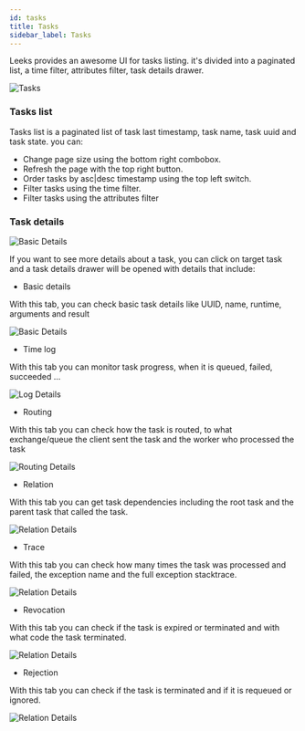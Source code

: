 ```yaml
---
id: tasks
title: Tasks
sidebar_label: Tasks
---
```


Leeks provides an awesome UI for tasks listing. it's divided into a paginated list, a time filter, attributes filter, 
task details drawer.

![Tasks](/img/docs/tasks.png)

### Tasks list

Tasks list is a paginated list of task last timestamp, task name, task uuid and task state. you can:

- Change page size using the bottom right combobox.
- Refresh the page with the top right button.
- Order tasks by asc|desc timestamp using the top left switch.
- Filter tasks using the time filter.
- Filter tasks using the attributes filter

### Task details

![Basic Details](/img/docs/task-details.png)

If you want to see more details about a task, you can click on target task and a task details drawer will be opened with
details that include:

- Basic details

With this tab, you can check basic task details like UUID, name, runtime, arguments and result

![Basic Details](/img/docs/task-details-basic.png)

- Time log

With this tab you can monitor task progress, when it is queued, failed, succeeded ...

![Log Details](/img/docs/task-details-log.png)

- Routing

With this tab you can check how the task is routed, to what exchange/queue the client sent the task and the worker who
processed the task

![Routing Details](/img/docs/task-details-routing.png)

- Relation

With this tab you can get task dependencies including the root task and the parent task that called the task.

![Relation Details](/img/docs/task-details-relation.png)

- Trace

With this tab you can check how many times the task was processed and failed, the exception name and the full exception
stacktrace.

![Relation Details](/img/docs/task-details-trace.png)

- Revocation

With this tab you can check if the task is expired or terminated and with what code the task terminated.

![Relation Details](/img/docs/task-details-revocation.png)

- Rejection

With this tab you can check if the task is terminated and if it is requeued or ignored.

![Relation Details](/img/docs/task-details-rejection.png)